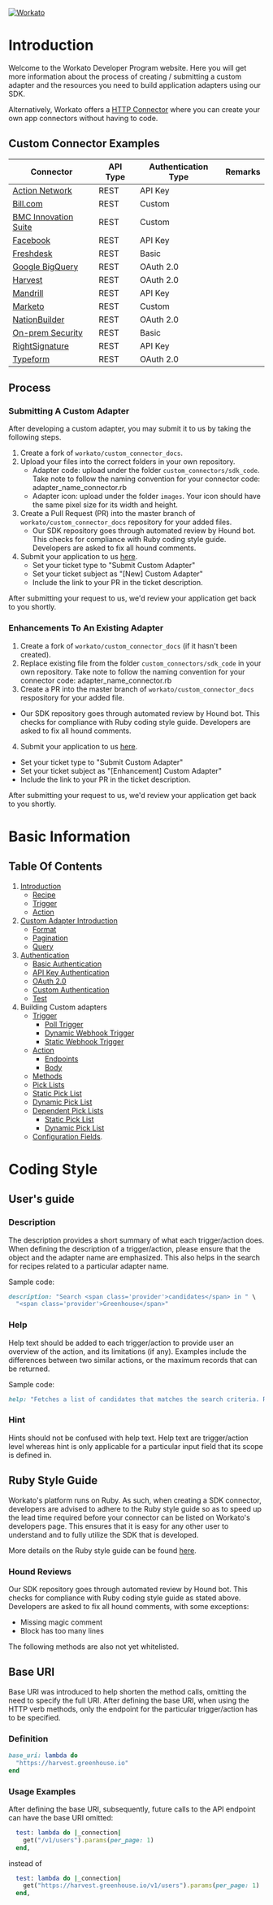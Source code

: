 [![Workato](images/workato_logo.png)](https://www.workato.com)

# Introduction

Welcome to the Workato Developer Program website. Here you will get more information about the process of creating / submitting a custom adapter and the resources you need to build application adapters using our SDK.

Alternatively, Workato offers a [HTTP Connector](http://bit.ly/WorkatoHTTPConnector) where you can create your own app connectors without having to code.

## Custom Connector Examples

Connector | API Type | Authentication Type | Remarks
--------  | -------- | ------------------- | -------
[Action Network](https://github.com/workato/custom_connector_docs/blob/master/custom_connectors/api_key_auth/action_network_connector.rb) | REST | API Key |
[Bill.com](https://github.com/workato/custom_connector_docs/blob/master/custom_connectors/custom_auth/bill_connector.rb) | REST | Custom |
[BMC Innovation Suite](https://github.com/workato/custom_connector_docs/blob/master/custom_connectors/custom_auth/bmc_innovation_suite_connector.rb) | REST | Custom |
[Facebook](https://github.com/workato/custom_connector_docs/blob/master/custom_connectors/api_key_auth/facebook_connector.rb) | REST | API Key |
[Freshdesk](https://github.com/workato/custom_connector_docs/blob/master/custom_connectors/basic_auth/freshdesk_connector.rb) | REST | Basic |
[Google BigQuery](https://github.com/workato/custom_connector_docs/blob/master/custom_connectors/oauth2/google_bigquery_connector.rb) | REST | OAuth 2.0 |
[Harvest](https://github.com/workato/custom_connector_docs/blob/master/custom_connectors/oauth2/harvest_connector.rb) | REST | OAuth 2.0 |
[Mandrill](https://github.com/workato/custom_connector_docs/blob/master/custom_connectors/api_key_auth/mandrill_connector.rb) | REST | API Key |
[Marketo](https://github.com/workato/custom_connector_docs/blob/master/custom_connectors/custom_auth/marketo_connector.rb) | REST | Custom |
[NationBuilder](https://github.com/workato/custom_connector_docs/blob/master/custom_connectors/oauth2/nationbuilder_connector.rb) | REST | OAuth 2.0 |
[On-prem Security](https://github.com/workato/custom_connector_docs/blob/master/custom_connectors/basic_auth/onprem_security.rb) | REST | Basic |
[RightSignature](https://github.com/workato/custom_connector_docs/blob/master/custom_connectors/api_key_auth/rightsignature_connector.rb) | REST | API Key |
[Typeform](https://github.com/workato/custom_connector_docs/blob/master/custom_connectors/oauth2/typeform_connector.rb) | REST | OAuth 2.0 |

## Process

### Submitting A Custom Adapter

After developing a custom adapter, you may submit it to us by taking the following steps.

1. Create a fork of `workato/custom_connector_docs`.
2. Upload your files into the correct folders in your own repository.
   - Adapter code: upload under the folder `custom_connectors/sdk_code`. Take note to follow the naming convention for your connector code: adapter_name_connector.rb
   - Adapter icon: upload under the folder `images`. Your icon should have the same pixel size for its width and height.
3. Create a Pull Request (PR) into the master branch of `workato/custom_connector_docs` repository for your added files.
   - Our SDK repository goes through automated review by Hound bot. This checks for compliance with Ruby coding style guide. Developers are asked to fix all hound comments.
4. Submit your application to us [here](https://developer.workato.com).
   - Set your ticket type to "Submit Custom Adapter"
   - Set your ticket subject as "[New] <Adapter Name> Custom Adapter"
   - Include the link to your PR in the ticket description.

After submitting your request to us, we'd review your application get back to you shortly.

### Enhancements To An Existing Adapter

1. Create a fork of `workato/custom_connector_docs` (if it hasn't been created).
2. Replace existing file from the folder `custom_connectors/sdk_code` in your own repository. Take note to follow the naming convention for your connector code: adapter_name_connector.rb
3. Create a PR into the master branch of `workato/custom_connector_docs` respository for your added file.
  - Our SDK repository goes through automated review by Hound bot. This checks for compliance with Ruby coding style guide. Developers are asked to fix all hound comments.
4. Submit your application to us [here](https://developer.workato.com).
  - Set your ticket type to "Submit Custom Adapter"
  - Set your ticket subject as "[Enhancement] <Adapter Name> Custom Adapter"
  - Include the link to your PR in the ticket description.

After submitting your request to us, we'd review your application get back to you shortly.

# Basic Information

## Table Of Contents
1. [Introduction](https://docs.workato.com/workato-concepts.html)
   - [Recipe](https://docs.workato.com/workato-concepts.html#recipes)
   - [Trigger](https://docs.workato.com/workato-concepts.html#triggers)
   - [Action](https://docs.workato.com/workato-concepts.html#steps-and-actions)
2. [Custom Adapter Introduction](https://docs.workato.com/developing-connectors/sdk.html)
   - [Format](https://docs.workato.com/developing-connectors/sdk.html#format)
   - [Pagination](https://docs.workato.com/developing-connectors/sdk.html#pagination)
   - [Query](https://docs.workato.com/developing-connectors/sdk.html#query)
3. [Authentication](https://docs.workato.com/developing-connectors/sdk/authentication.html)
   - [Basic Authentication](https://docs.workato.com/developing-connectors/sdk/authentication/basic-authentication.html)
   - [API Key Authentication](https://docs.workato.com/developing-connectors/sdk/authentication/basic-authentication.html#api-key-authentication)
   - [OAuth 2.0](https://docs.workato.com/developing-connectors/sdk/authentication/oauth2-authentication.html)
   - [Custom Authentication](https://docs.workato.com/developing-connectors/sdk/authentication/custom-authentication.html)
   - [Test](https://docs.workato.com/developing-connectors/sdk/authentication/test.html)
4. Building Custom adapters
   - [Trigger](https://docs.workato.com/developing-connectors/sdk/trigger.html)
     - [Poll Trigger](https://docs.workato.com/developing-connectors/sdk/trigger/poll-trigger.html)
     - [Dynamic Webhook Trigger](https://docs.workato.com/developing-connectors/sdk/trigger/webhook-trigger.html)
     - [Static Webhook Trigger](https://docs.workato.com/developing-connectors/sdk/trigger/static-webhook-trigger.html)
   - [Action](https://docs.workato.com/developing-connectors/sdk/action.html)
     - [Endpoints](https://docs.workato.com/developing-connectors/sdk/action.html#endpoints)
     - [Body](https://docs.workato.com/developing-connectors/sdk/action.html#body)
   - [Methods](https://docs.workato.com/developing-connectors/sdk/methods.html)
   - [Pick Lists](https://docs.workato.com/developing-connectors/sdk/pick-list.html)
   - [Static Pick List](https://docs.workato.com/developing-connectors/sdk/pick-list.html#static-example)
   - [Dynamic Pick List](https://docs.workato.com/developing-connectors/sdk/pick-list.html#dynamic-example)
   - [Dependent Pick Lists](https://docs.workato.com/developing-connectors/sdk/dependent-pick-list.html)
     - [Static Pick List](https://docs.workato.com/developing-connectors/sdk/dependent-pick-list.html#static-example)
     - [Dynamic Pick List](https://docs.workato.com/developing-connectors/sdk/dependent-pick-list.html#dynamic-example)
   - [Configuration Fields](https://docs.workato.com/developing-connectors/sdk/config-fields.html).

# Coding Style

## User's guide

### Description

The description provides a short summary of what each trigger/action does. When defining the description of a trigger/action, please ensure that the object and the adapter name are emphasized. This also helps in the search for recipes related to a particular adapter name.

Sample code:
```ruby
description: "Search <span class='provider'>candidates</span> in " \
  "<span class='provider'>Greenhouse</span>"
```

### Help

Help text should be added to each trigger/action to provide user an overview of the action, and its limitations (if any). Examples include the differences between two similar actions, or the maximum records that can be returned.

Sample code:
```ruby
help: "Fetches a list of candidates that matches the search criteria. Returns a maximum of 100 records."
```

### Hint

Hints should not be confused with help text. Help text are trigger/action level whereas hint is only applicable for a particular input field that its scope is defined in.

## Ruby Style Guide

Workato's platform runs on Ruby. As such, when creating a SDK connector, developers are advised to adhere to the Ruby style guide so as to speed up the lead time required before your connector can be listed on Workato's developers page. This ensures that it is easy for any other user to understand and to fully utilize the SDK that is developed.

More details on the Ruby style guide can be found [here](https://github.com/rubocop-hq/ruby-style-guide).

### Hound Reviews

Our SDK repository goes through automated review by Hound bot. This checks for compliance with Ruby coding style guide as stated above. Developers are asked to fix all hound comments, with some exceptions:
- Missing magic comment
- Block has too many lines

The following methods are also not yet whitelisted.


## Base URI

Base URI was introduced to help shorten the method calls, omitting the need to specify the full URI. After defining the base URI, when using the HTTP verb methods, only the endpoint for the particular trigger/action has to be specified.

### Definition
```ruby
base_uri: lambda do
  "https://harvest.greenhouse.io"
end
```

### Usage Examples

After defining the base URI, subsequently, future calls to the API endpoint can have the base URI omitted:

```ruby
  test: lambda do |_connection|
    get("/v1/users").params(per_page: 1)
  end,
```

instead of

```ruby
  test: lambda do |_connection|
    get("https://harvest.greenhouse.io/v1/users").params(per_page: 1)
  end,
```
